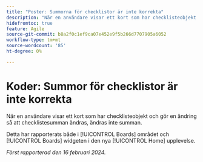 ```yaml
---
title: "Poster: Summorna för checklistor är inte korrekta"
description: "När en användare visar ett kort som har checklisteobjekt och gör en ändring så att checklistesumman ändras, ändras inte summan."
hidefromtoc: true
feature: Agile
source-git-commit: b8a2f0c1ef9ca07e452e9f5b266d7707905a6052
workflow-type: tm+mt
source-wordcount: '85'
ht-degree: 0%

---
```



# Koder: Summor för checklistor är inte korrekta

När en användare visar ett kort som har checklisteobjekt och gör en ändring så att checklistesumman ändras, ändras inte summan.

Detta har rapporterats både i [!UICONTROL Boards] området och [!UICONTROL Boards] widgeten i den nya [!UICONTROL Home] upplevelse.

_Först rapporterad den 16 februari 2024._
